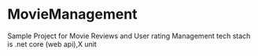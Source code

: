 # MovieManagement
Sample Project for Movie Reviews and User rating Management
tech stach is .net core (web api),X unit
